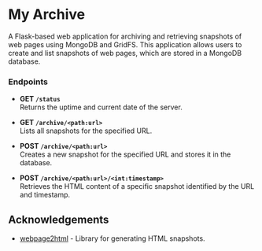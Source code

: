 # My Archive

A Flask-based web application for archiving and retrieving snapshots of web pages using MongoDB and GridFS. This application allows users to create and list snapshots of web pages, which are stored in a MongoDB database.

### Endpoints

- **GET `/status`**  
  Returns the uptime and current date of the server.

- **GET `/archive/<path:url>`**  
  Lists all snapshots for the specified URL.

- **POST `/archive/<path:url>`**  
  Creates a new snapshot for the specified URL and stores it in the database.

- **POST `/archive/<path:url>/<int:timestamp>`**  
  Retrieves the HTML content of a specific snapshot identified by the URL and timestamp.

## Acknowledgements

- [webpage2html](https://pypi.org/project/webpage2html/) - Library for generating HTML snapshots.
